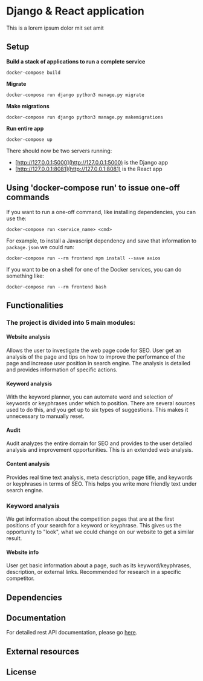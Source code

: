 # Django & React application

This is a lorem ipsum dolor mit set amit

## Setup

**Build a stack of applications to run a complete service**
```console
docker-compose build
```

**Migrate**
```console
docker-compose run django python3 manage.py migrate
```

**Make migrations**
```console
docker-compose run django python3 manage.py makemigrations
```

**Run entire app**
```console
docker-compose up
```

There should now be two servers running:
- [http://127.0.0.1:5000](http://127.0.0.1:5000) is the Django app
- [http://127.0.0.1:8081](http://127.0.0.1:8081) is the React app

## Using 'docker-compose run' to issue one-off commands

If you want to run a one-off command, like installing dependencies, you can use the:
```console
docker-compose run <service_name> <cmd>
```

For example, to install a Javascript dependency and save that information to `package.json` we could run:
```console
docker-compose run --rm frontend npm install --save axios
```

If you want to be on a shell for one of the Docker services, you can do something like:
```console
docker-compose run --rm frontend bash
```

## Functionalities
### The project is divided into 5 main modules:
#### Website analysis
Allows the user to investigate the web page code for SEO. User get an analysis of the page and tips on how to improve the performance of the page and increase user position in search engine. The analysis is detailed and provides information of specific actions.

#### Keyword analysis
With the keyword planner, you can automate word and selection of keywords or keyphrases under which to position. There are several sources used to do this, and you get up to six types of suggestions. This makes it unnecessary to manually reset.

#### Audit
Audit analyzes the entire domain for SEO and provides to the user detailed analysis and improvement opportunities. This is an extended web analysis. 

#### Content analysis
Provides real time text analysis, meta description, page title, and keywords or keyphrases in terms of SEO. This helps you write more friendly text under search engine.

### Keyword analysis
We get information about the competition pages that are at the first positions of your search for a keyword or keyphrase. This gives us the opportunity to "look", what we could change on our website to get a similar result.

#### Website info
User get basic information about a page, such as its keyword/keyphrases, description, or external links. Recommended for research in a specific competitor.

## Dependencies


## Documentation

For detailed rest API documentation, please go [here](https://github.com/gpiechnik2/popita/blob/master/API.md).

## External resources



## License


